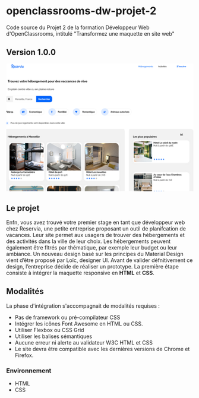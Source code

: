 # openclassrooms-dw-projet-2
Code source du Projet 2 de la formation Développeur Web d'OpenClassrooms, intitulé "Transformez une maquette en site web"

## Version 1.0.0
![Screenshot site web](ScreenshotReservia.png)

## Le projet

Enfn, vous avez trouvé votre premier stage en tant que développeur web chez Reservia, une petite
entreprise proposant un outil de planifcation de vacances. Leur site permet aux usagers de trouver des
hébergements et des activités dans la ville de leur choix. Les hébergements peuvent également être
fltrés par thématique, par exemple leur budget ou leur ambiance.
Un nouveau design basé sur les principes du Material Design vient d’être proposé par Loïc, designer UI.
Avant de valider défnitivement ce design, l’entreprise décide de réaliser un prototype. La première
étape consiste à intégrer la maquette responsive en **HTML** et **CSS**.

## Modalités

La phase d'intégration s'accompagnait de modalités requises :
* Pas de framework ou pré-compilateur CSS
* Intégrer les icônes Font Awesome en HTML ou CSS.
* Utiliser Flexbox ou CSS Grid
* Utiliser les balises sémantiques
* Aucune erreur ni alerte au validateur W3C HTML et CSS
* Le site devra être compatible avec les dernières versions de Chrome et Firefox.


### Environnement
* HTML
* CSS
